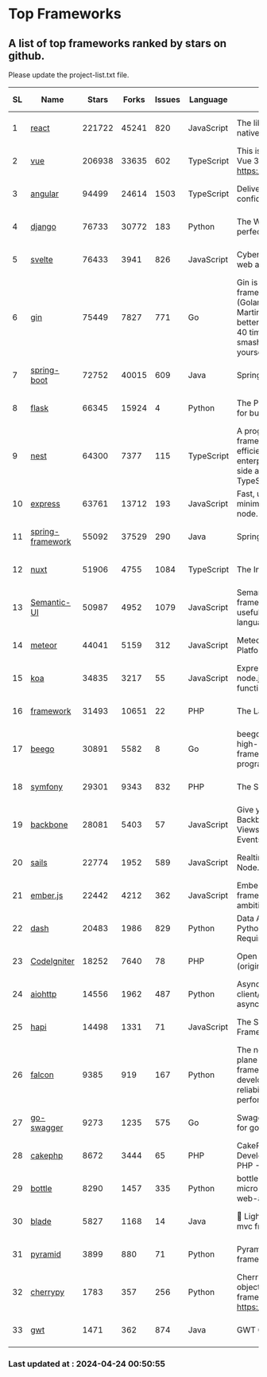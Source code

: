 # Top Frameworks
## A list of top frameworks ranked by stars on github.  
Please update the project-list.txt file.

| SL| Name  | Stars| Forks| Issues | Language | Description | Last Commit |
| --| ------| -----| ---- | ------ | -------- | ----------- | ----------- |
| 1 | [react](https://github.com/facebook/react) | 221722 | 45241 | 820 | JavaScript | The library for web and native user interfaces. | 2024-04-23 21:29:01 |
| 2 | [vue](https://github.com/vuejs/vue) | 206938 | 33635 | 602 | TypeScript | This is the repo for Vue 2. For Vue 3, go to https://github.com/vuejs/core | 2023-12-31 13:23:55 |
| 3 | [angular](https://github.com/angular/angular) | 94499 | 24614 | 1503 | TypeScript | Deliver web apps with confidence 🚀 | 2024-04-23 23:08:36 |
| 4 | [django](https://github.com/django/django) | 76733 | 30772 | 183 | Python | The Web framework for perfectionists with deadlines. | 2024-04-23 16:17:17 |
| 5 | [svelte](https://github.com/sveltejs/svelte) | 76433 | 3941 | 826 | JavaScript | Cybernetically enhanced web apps | 2024-04-23 17:34:06 |
| 6 | [gin](https://github.com/gin-gonic/gin) | 75449 | 7827 | 771 | Go | Gin is a HTTP web framework written in Go (Golang). It features a Martini-like API with much better performance -- up to 40 times faster. If you need smashing performance, get yourself some Gin. | 2024-04-07 02:18:23 |
| 7 | [spring-boot](https://github.com/spring-projects/spring-boot) | 72752 | 40015 | 609 | Java | Spring Boot | 2024-04-23 08:11:14 |
| 8 | [flask](https://github.com/pallets/flask) | 66345 | 15924 | 4 | Python | The Python micro framework for building web applications. | 2024-04-23 23:54:09 |
| 9 | [nest](https://github.com/nestjs/nest) | 64300 | 7377 | 115 | TypeScript | A progressive Node.js framework for building efficient, scalable, and enterprise-grade server-side applications with TypeScript/JavaScript 🚀 | 2024-04-21 17:58:24 |
| 10 | [express](https://github.com/expressjs/express) | 63761 | 13712 | 193 | JavaScript | Fast, unopinionated, minimalist web framework for node. | 2024-04-21 09:48:10 |
| 11 | [spring-framework](https://github.com/spring-projects/spring-framework) | 55092 | 37529 | 290 | Java | Spring Framework | 2024-04-23 18:00:10 |
| 12 | [nuxt](https://github.com/nuxt/nuxt) | 51906 | 4755 | 1084 | TypeScript | The Intuitive Vue Framework. | 2024-04-23 12:53:11 |
| 13 | [Semantic-UI](https://github.com/Semantic-Org/Semantic-UI) | 50987 | 4952 | 1079 | JavaScript | Semantic is a UI component framework based around useful principles from natural language. | 2023-01-11 17:05:32 |
| 14 | [meteor](https://github.com/meteor/meteor) | 44041 | 5159 | 312 | JavaScript | Meteor, the JavaScript App Platform | 2024-04-20 12:02:49 |
| 15 | [koa](https://github.com/koajs/koa) | 34835 | 3217 | 55 | JavaScript | Expressive middleware for node.js using ES2017 async functions | 2024-04-22 06:25:10 |
| 16 | [framework](https://github.com/laravel/framework) | 31493 | 10651 | 22 | PHP | The Laravel Framework. | 2024-04-23 15:13:57 |
| 17 | [beego](https://github.com/beego/beego) | 30891 | 5582 | 8 | Go | beego is an open-source, high-performance web framework for the Go programming language. | 2024-04-18 07:14:43 |
| 18 | [symfony](https://github.com/symfony/symfony) | 29301 | 9343 | 832 | PHP | The Symfony PHP framework | 2024-04-19 13:27:27 |
| 19 | [backbone](https://github.com/jashkenas/backbone) | 28081 | 5403 | 57 | JavaScript | Give your JS App some Backbone with Models, Views, Collections, and Events | 2024-03-06 23:22:47 |
| 20 | [sails](https://github.com/balderdashy/sails) | 22774 | 1952 | 589 | JavaScript | Realtime MVC Framework for Node.js | 2024-04-09 23:02:55 |
| 21 | [ember.js](https://github.com/emberjs/ember.js) | 22442 | 4212 | 362 | JavaScript | Ember.js - A JavaScript framework for creating ambitious web applications | 2024-04-23 12:53:48 |
| 22 | [dash](https://github.com/plotly/dash) | 20483 | 1986 | 829 | Python | Data Apps & Dashboards for Python. No JavaScript Required. | 2024-04-22 15:43:08 |
| 23 | [CodeIgniter](https://github.com/bcit-ci/CodeIgniter) | 18252 | 7640 | 78 | PHP | Open Source PHP Framework (originally from EllisLab) | 2024-03-20 03:51:42 |
| 24 | [aiohttp](https://github.com/aio-libs/aiohttp) | 14556 | 1962 | 487 | Python | Asynchronous HTTP client/server framework for asyncio and Python | 2024-04-23 18:42:12 |
| 25 | [hapi](https://github.com/hapijs/hapi) | 14498 | 1331 | 71 | JavaScript | The Simple, Secure Framework Developers Trust | 2024-04-09 14:33:32 |
| 26 | [falcon](https://github.com/falconry/falcon) | 9385 | 919 | 167 | Python | The no-magic web data plane API and microservices framework for Python developers, with a focus on reliability, correctness, and performance at scale. | 2024-04-17 17:19:18 |
| 27 | [go-swagger](https://github.com/go-swagger/go-swagger) | 9273 | 1235 | 575 | Go | Swagger 2.0 implementation for go | 2024-04-18 03:30:37 |
| 28 | [cakephp](https://github.com/cakephp/cakephp) | 8672 | 3444 | 65 | PHP | CakePHP: The Rapid Development Framework for PHP - Official Repository | 2024-04-19 18:15:21 |
| 29 | [bottle](https://github.com/bottlepy/bottle) | 8290 | 1457 | 335 | Python | bottle.py is a fast and simple micro-framework for python web-applications. | 2024-01-03 22:31:48 |
| 30 | [blade](https://github.com/lets-blade/blade) | 5827 | 1168 | 14 | Java | :rocket: Lightning fast and elegant mvc framework for Java8 | 2023-06-16 05:18:49 |
| 31 | [pyramid](https://github.com/Pylons/pyramid) | 3899 | 880 | 71 | Python | Pyramid - A Python web framework | 2024-03-03 23:38:59 |
| 32 | [cherrypy](https://github.com/cherrypy/cherrypy) | 1783 | 357 | 256 | Python | CherryPy is a pythonic, object-oriented HTTP framework.      https://cherrypy.dev | 2024-04-22 23:41:04 |
| 33 | [gwt](https://github.com/gwtproject/gwt) | 1471 | 362 | 874 | Java | GWT Open Source Project | 2024-04-17 21:16:17 |

### Last updated at : 2024-04-24 00:50:55

